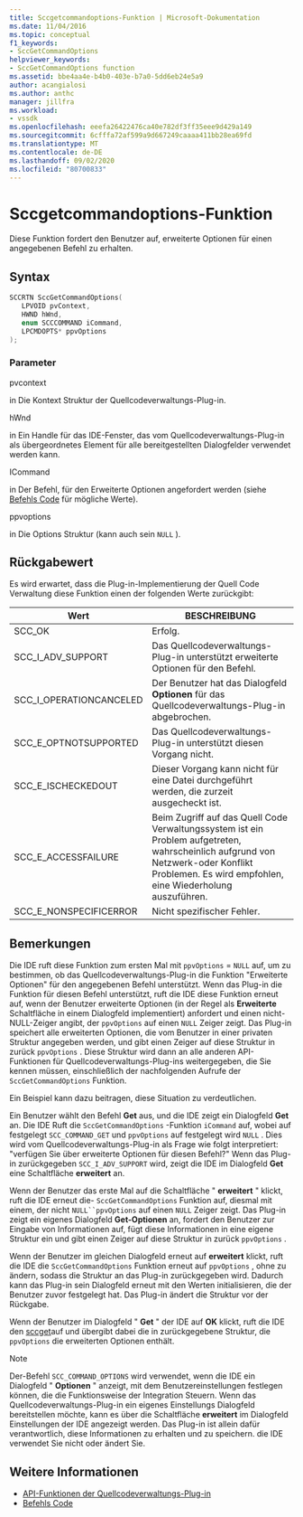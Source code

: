 ```yaml
---
title: Sccgetcommandoptions-Funktion | Microsoft-Dokumentation
ms.date: 11/04/2016
ms.topic: conceptual
f1_keywords:
- SccGetCommandOptions
helpviewer_keywords:
- SccGetCommandOptions function
ms.assetid: bbe4aa4e-b4b0-403e-b7a0-5dd6eb24e5a9
author: acangialosi
ms.author: anthc
manager: jillfra
ms.workload:
- vssdk
ms.openlocfilehash: eeefa26422476ca40e782df3ff35eee9d429a149
ms.sourcegitcommit: 6cfffa72af599a9d667249caaaa411bb28ea69fd
ms.translationtype: MT
ms.contentlocale: de-DE
ms.lasthandoff: 09/02/2020
ms.locfileid: "80700833"
---
```

# <a name="sccgetcommandoptions-function"></a>Sccgetcommandoptions-Funktion
Diese Funktion fordert den Benutzer auf, erweiterte Optionen für einen angegebenen Befehl zu erhalten.

## <a name="syntax"></a>Syntax

```cpp
SCCRTN SccGetCommandOptions(
   LPVOID pvContext,
   HWND hWnd,
   enum SCCCOMMAND iCommand,
   LPCMDOPTS* ppvOptions
);
```

### <a name="parameters"></a>Parameter
 pvcontext

in Die Kontext Struktur der Quellcodeverwaltungs-Plug-in.

 hWnd

in Ein Handle für das IDE-Fenster, das vom Quellcodeverwaltungs-Plug-in als übergeordnetes Element für alle bereitgestellten Dialogfelder verwendet werden kann.

 ICommand

in Der Befehl, für den Erweiterte Optionen angefordert werden (siehe [Befehls Code](../extensibility/command-code-enumerator.md) für mögliche Werte).

 ppvoptions

in Die Options Struktur (kann auch sein `NULL` ).

## <a name="return-value"></a>Rückgabewert
 Es wird erwartet, dass die Plug-in-Implementierung der Quell Code Verwaltung diese Funktion einen der folgenden Werte zurückgibt:

|Wert|BESCHREIBUNG|
|-----------|-----------------|
|SCC_OK|Erfolg.|
|SCC_I_ADV_SUPPORT|Das Quellcodeverwaltungs-Plug-in unterstützt erweiterte Optionen für den Befehl.|
|SCC_I_OPERATIONCANCELED|Der Benutzer hat das Dialogfeld **Optionen** für das Quellcodeverwaltungs-Plug-in abgebrochen.|
|SCC_E_OPTNOTSUPPORTED|Das Quellcodeverwaltungs-Plug-in unterstützt diesen Vorgang nicht.|
|SCC_E_ISCHECKEDOUT|Dieser Vorgang kann nicht für eine Datei durchgeführt werden, die zurzeit ausgecheckt ist.|
|SCC_E_ACCESSFAILURE|Beim Zugriff auf das Quell Code Verwaltungssystem ist ein Problem aufgetreten, wahrscheinlich aufgrund von Netzwerk-oder Konflikt Problemen. Es wird empfohlen, eine Wiederholung auszuführen.|
|SCC_E_NONSPECIFICERROR|Nicht spezifischer Fehler.|

## <a name="remarks"></a>Bemerkungen
 Die IDE ruft diese Funktion zum ersten Mal mit `ppvOptions` = `NULL` auf, um zu bestimmen, ob das Quellcodeverwaltungs-Plug-in die Funktion "Erweiterte Optionen" für den angegebenen Befehl unterstützt. Wenn das Plug-in die Funktion für diesen Befehl unterstützt, ruft die IDE diese Funktion erneut auf, wenn der Benutzer erweiterte Optionen (in der Regel als **Erweiterte** Schaltfläche in einem Dialogfeld implementiert) anfordert und einen nicht-NULL-Zeiger angibt, der `ppvOptions` auf einen `NULL` Zeiger zeigt. Das Plug-in speichert alle erweiterten Optionen, die vom Benutzer in einer privaten Struktur angegeben werden, und gibt einen Zeiger auf diese Struktur in zurück `ppvOptions` . Diese Struktur wird dann an alle anderen API-Funktionen für Quellcodeverwaltungs-Plug-ins weitergegeben, die Sie kennen müssen, einschließlich der nachfolgenden Aufrufe der `SccGetCommandOptions` Funktion.

 Ein Beispiel kann dazu beitragen, diese Situation zu verdeutlichen.

 Ein Benutzer wählt den Befehl **Get** aus, und die IDE zeigt ein Dialogfeld **Get** an. Die IDE Ruft die `SccGetCommandOptions` -Funktion `iCommand` auf, wobei auf festgelegt `SCC_COMMAND_GET` und `ppvOptions` auf festgelegt wird `NULL` . Dies wird vom Quellcodeverwaltungs-Plug-in als Frage wie folgt interpretiert: "verfügen Sie über erweiterte Optionen für diesen Befehl?" Wenn das Plug-in zurückgegeben `SCC_I_ADV_SUPPORT` wird, zeigt die IDE im Dialogfeld **Get** eine Schaltfläche **erweitert** an.

 Wenn der Benutzer das erste Mal auf die Schaltfläche " **erweitert** " klickt, ruft die IDE erneut die- `SccGetCommandOptions` Funktion auf, diesmal mit einem, der nicht `NULL``ppvOptions` auf einen `NULL` Zeiger zeigt. Das Plug-in zeigt ein eigenes Dialogfeld **Get-Optionen** an, fordert den Benutzer zur Eingabe von Informationen auf, fügt diese Informationen in eine eigene Struktur ein und gibt einen Zeiger auf diese Struktur in zurück `ppvOptions` .

 Wenn der Benutzer im gleichen Dialogfeld erneut auf **erweitert** klickt, ruft die IDE die `SccGetCommandOptions` Funktion erneut auf `ppvOptions` , ohne zu ändern, sodass die Struktur an das Plug-in zurückgegeben wird. Dadurch kann das Plug-in sein Dialogfeld erneut mit den Werten initialisieren, die der Benutzer zuvor festgelegt hat. Das Plug-in ändert die Struktur vor der Rückgabe.

 Wenn der Benutzer im Dialogfeld " **Get** " der IDE auf **OK** klickt, ruft die IDE den [sccget](../extensibility/sccget-function.md)auf und übergibt dabei die in zurückgegebene Struktur, die `ppvOptions` die erweiterten Optionen enthält.

> [!NOTE]
> Der-Befehl `SCC_COMMAND_OPTIONS` wird verwendet, wenn die IDE ein Dialogfeld " **Optionen** " anzeigt, mit dem Benutzereinstellungen festlegen können, die die Funktionsweise der Integration Steuern. Wenn das Quellcodeverwaltungs-Plug-in ein eigenes Einstellungs Dialogfeld bereitstellen möchte, kann es über die Schaltfläche **erweitert** im Dialogfeld Einstellungen der IDE angezeigt werden. Das Plug-in ist allein dafür verantwortlich, diese Informationen zu erhalten und zu speichern. die IDE verwendet Sie nicht oder ändert Sie.

## <a name="see-also"></a>Weitere Informationen
- [API-Funktionen der Quellcodeverwaltungs-Plug-in](../extensibility/source-control-plug-in-api-functions.md)
- [Befehls Code](../extensibility/command-code-enumerator.md)
